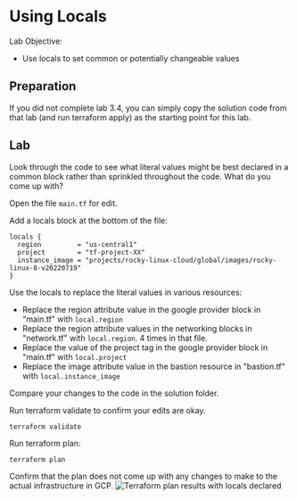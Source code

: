# Using Locals

Lab Objective:
- Use locals to set common or potentially changeable values

## Preparation

If you did not complete lab 3.4, you can simply copy the solution code from that lab (and run terraform apply) as the starting point for this lab.

## Lab

Look through the code to see what literal values might be best declared in a common block rather than sprinkled throughout the code.  What do you come up with?

Open the file `main.tf` for edit.

Add a locals block at the bottom of the file:
```
locals {
  region         = "us-central1"
  project        = "tf-project-XX"
  instance_image = "projects/rocky-linux-cloud/global/images/rocky-linux-8-v20220719"
}
```

Use the locals to replace the literal values in various resources:
* Replace the region attribute value in the google provider block in "main.tf" with <code>local.region</code>
* Replace the region attribute values in the networking blocks in "network.tf" with <code>local.region</code>. 4 times in that file.
* Replace the value of the project tag in the google provider block in "main.tf" with <code>local.project</code>
* Replace the image attribute value in the bastion resource in "bastion.tf" with <code>local.instance_image</code>

Compare your changes to the code in the solution folder.

Run terraform validate to confirm your edits are okay.  
```
terraform validate
```

Run terraform plan:
```
terraform plan
```

Confirm that the plan does not come up with any changes to make to the actual infrastructure in GCP.
![Terraform plan results with locals declared](./images/tf-locals.png "Terraform plan results with locals declared")
